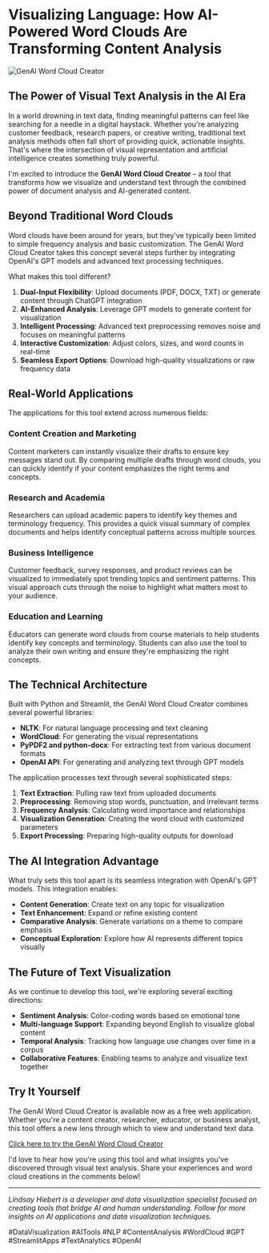 # Visualizing Language: How AI-Powered Word Clouds Are Transforming Content Analysis

![GenAI Word Cloud Creator](https://i.imgur.com/placeholder-image.jpg)

## The Power of Visual Text Analysis in the AI Era

In a world drowning in text data, finding meaningful patterns can feel like searching for a needle in a digital haystack. Whether you're analyzing customer feedback, research papers, or creative writing, traditional text analysis methods often fall short of providing quick, actionable insights. That's where the intersection of visual representation and artificial intelligence creates something truly powerful.

I'm excited to introduce the **GenAI Word Cloud Creator** – a tool that transforms how we visualize and understand text through the combined power of document analysis and AI-generated content.

## Beyond Traditional Word Clouds

Word clouds have been around for years, but they've typically been limited to simple frequency analysis and basic customization. The GenAI Word Cloud Creator takes this concept several steps further by integrating OpenAI's GPT models and advanced text processing techniques.

What makes this tool different?

1. **Dual-Input Flexibility**: Upload documents (PDF, DOCX, TXT) or generate content through ChatGPT integration
2. **AI-Enhanced Analysis**: Leverage GPT models to generate content for visualization
3. **Intelligent Processing**: Advanced text preprocessing removes noise and focuses on meaningful patterns
4. **Interactive Customization**: Adjust colors, sizes, and word counts in real-time
5. **Seamless Export Options**: Download high-quality visualizations or raw frequency data

## Real-World Applications

The applications for this tool extend across numerous fields:

### Content Creation and Marketing

Content marketers can instantly visualize their drafts to ensure key messages stand out. By comparing multiple drafts through word clouds, you can quickly identify if your content emphasizes the right terms and concepts.

### Research and Academia

Researchers can upload academic papers to identify key themes and terminology frequency. This provides a quick visual summary of complex documents and helps identify conceptual patterns across multiple sources.

### Business Intelligence

Customer feedback, survey responses, and product reviews can be visualized to immediately spot trending topics and sentiment patterns. This visual approach cuts through the noise to highlight what matters most to your audience.

### Education and Learning

Educators can generate word clouds from course materials to help students identify key concepts and terminology. Students can also use the tool to analyze their own writing and ensure they're emphasizing the right concepts.

## The Technical Architecture

Built with Python and Streamlit, the GenAI Word Cloud Creator combines several powerful libraries:

- **NLTK**: For natural language processing and text cleaning
- **WordCloud**: For generating the visual representations
- **PyPDF2 and python-docx**: For extracting text from various document formats
- **OpenAI API**: For generating and analyzing text through GPT models

The application processes text through several sophisticated steps:

1. **Text Extraction**: Pulling raw text from uploaded documents
2. **Preprocessing**: Removing stop words, punctuation, and irrelevant terms
3. **Frequency Analysis**: Calculating word importance and relationships
4. **Visualization Generation**: Creating the word cloud with customized parameters
5. **Export Processing**: Preparing high-quality outputs for download

## The AI Integration Advantage

What truly sets this tool apart is its seamless integration with OpenAI's GPT models. This integration enables:

- **Content Generation**: Create text on any topic for visualization
- **Text Enhancement**: Expand or refine existing content
- **Comparative Analysis**: Generate variations on a theme to compare emphasis
- **Conceptual Exploration**: Explore how AI represents different topics visually

## The Future of Text Visualization

As we continue to develop this tool, we're exploring several exciting directions:

- **Sentiment Analysis**: Color-coding words based on emotional tone
- **Multi-language Support**: Expanding beyond English to visualize global content
- **Temporal Analysis**: Tracking how language use changes over time in a corpus
- **Collaborative Features**: Enabling teams to analyze and visualize text together

## Try It Yourself

The GenAI Word Cloud Creator is available now as a free web application. Whether you're a content creator, researcher, educator, or business analyst, this tool offers a new lens through which to view and understand text data.

[Click here to try the GenAI Word Cloud Creator](https://genai-wordcloud-creator.streamlit.app/)

I'd love to hear how you're using this tool and what insights you've discovered through visual text analysis. Share your experiences and word cloud creations in the comments below!

---

*Lindsay Hiebert is a developer and data visualization specialist focused on creating tools that bridge AI and human understanding. Follow for more insights on AI applications and data visualization techniques.*

#DataVisualization #AITools #NLP #ContentAnalysis #WordCloud #GPT #StreamlitApps #TextAnalytics #OpenAI
